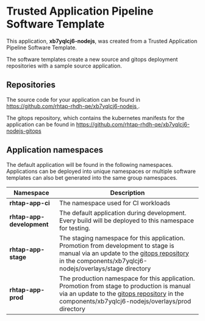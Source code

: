 # Trusted Application Pipeline Software Template

This application, **xb7yqlcj6-nodejs**, was created from a Trusted Application Pipeline Software Template.

The software templates create a new source and gitops deployment repositories with a sample source application. 

## Repositories

The source code for your application can be found in [https://github.com/rhtap-rhdh-qe/xb7yqlcj6-nodejs ](https://github.com/rhtap-rhdh-qe/xb7yqlcj6-nodejs ).
 
The gitops repository, which contains the kubernetes manifests for the application can be found in 
[https://github.com/rhtap-rhdh-qe/xb7yqlcj6-nodejs-gitops ](https://github.com/rhtap-rhdh-qe/xb7yqlcj6-nodejs-gitops ) 

## Application namespaces 

The default application will be found in the following namespaces. Applications can be deployed into unique namespaces or multiple software templates can also bet generated into the same group namespaces.  

|  Namespace   |  Description   |  
| -------- | -------- |
| **rhtap-app-ci** | The namespace used for CI workloads |
| **rhtap-app-development** | The default application during development. Every build will be deployed to this namespace for testing. |
| **rhtap-app-stage** | The staging namespace for this application. Promotion from development to stage is manual via an update to the [gitops repository](https://github.com/rhtap-rhdh-qe/xb7yqlcj6-nodejs-gitops ) in the components/xb7yqlcj6-nodejs/overlays/stage directory |
| **rhtap-app-prod** | The production namespace for this application. Promotion from stage to production is manual via an update to the [gitops repository](https://github.com/rhtap-rhdh-qe/xb7yqlcj6-nodejs-gitops ) in the components/xb7yqlcj6-nodejs/overlays/prod directory |